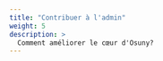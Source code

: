 ```yaml
---
title: "Contribuer à l'admin"
weight: 5
description: >
  Comment améliorer le cœur d'Osuny?
---
```

